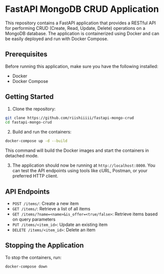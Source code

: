 # FastAPI MongoDB CRUD Application

This repository contains a FastAPI application that provides a RESTful API for performing CRUD (Create, Read, Update, Delete) operations on a MongoDB database. The application is containerized using Docker and can be easily deployed and run with Docker Compose.

## Prerequisites

Before running this application, make sure you have the following installed:

- Docker
- Docker Compose

## Getting Started

1. Clone the repository:

```bash
git clone https://github.com/riishiiiii/fastapi-mongo-crud
cd fastapi-mongo-crud
```
2. Build and run the containers:
```bash
docker-compose up -d --build
```

This command will build the Docker images and start the containers in detached mode.

3. The application should now be running at `http://localhost:8000`. You can test the API endpoints using tools like cURL, Postman, or your preferred HTTP client.

## API Endpoints
 - `POST /items/`: Create a new item
 - `GET /items/`: Retrieve a list of all items
 - `GET /items/?name=<name>&is_offer=<true/false>`: Retrieve items based on query parameters
 - `PUT /items/<item_id>`: Update an existing item
 - `DELETE /items/<item_id>`: Delete an item

## Stopping the Application
To stop the containers, run:
```bash
docker-compose down
```